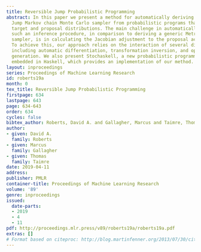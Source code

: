 ```yaml
---
title: Reversible Jump Probabilistic Programming
abstract: In this paper we present a method for automatically deriving a Reversible
  Jump Markov chain Monte Carlo sampler from probabilistic programs that specify the
  target and proposal distributions. The main challenge in automatically deriving
  such an inference procedure, in comparison to deriving a generic Metropolis-Hastings
  sampler, is in calculating the Jacobian adjustment to the proposal acceptance ratio.
  To achieve this, our approach relies on the interaction of several different components,
  including automatic differentiation, transformation inversion, and optimised code
  generation. We also present Stochaskell, a new probabilistic programming language
  embedded in Haskell, which provides an implementation of our method.
layout: inproceedings
series: Proceedings of Machine Learning Research
id: roberts19a
month: 0
tex_title: Reversible Jump Probabilistic Programming
firstpage: 634
lastpage: 643
page: 634-643
order: 634
cycles: false
bibtex_author: Roberts, David A. and Gallagher, Marcus and Taimre, Thomas
author:
- given: David A.
  family: Roberts
- given: Marcus
  family: Gallagher
- given: Thomas
  family: Taimre
date: 2019-04-11
address: 
publisher: PMLR
container-title: Proceedings of Machine Learning Research
volume: '89'
genre: inproceedings
issued:
  date-parts:
  - 2019
  - 4
  - 11
pdf: http://proceedings.mlr.press/v89/roberts19a/roberts19a.pdf
extras: []
# Format based on citeproc: http://blog.martinfenner.org/2013/07/30/citeproc-yaml-for-bibliographies/
---
```

